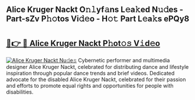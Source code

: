 ## Alice Kruger Nackt O𝚗𝚕yf𝚊ns L𝚎a𝚔ed N𝚞𝚍es - Part-sZv P𝚑𝚘tos Vi𝚍𝚎o - H𝚘𝚝 Part L𝚎a𝚔s ePQy8

# <h2><a href="http://kfcb02.oniu.top/?m=Alice+Kruger+Nackt">🔗👉 🔴 Alice Kruger Nackt P𝚑ot𝚘𝚜 V𝚒d𝚎o</a></h2>

[![Alice Kruger Nackt Nu𝚍e𝚜](https://i.imgur.com/0qMVB7G.gif)](http://kfcb02.oniu.top/?m=Alice+Kruger+Nackt)
Cybernetic performer and multimedia designer Alice Kruger Nackt, celebrated for distributing dance and lifestyle inspiration through popular dance trends and brief videos. Dedicated advocate for the disabled Alice Kruger Nackt, celebrated for their passion and efforts to promote equal rights and opportunities for people with disabilities.  

